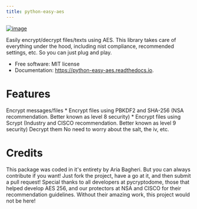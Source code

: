 ```yaml
---
title: python-easy-aes
---
```


[![image](https://img.shields.io/pypi/v/python_easy_aes.svg)](https://pypi.python.org/pypi/python_easy_aes)

Easily encrypt/decrypt files/texts using AES. 
This library takes care of everything under the hood, including nist compliance, recommended settings, etc. 
So you can just plug and play.

-   Free software: MIT license
-   Documentation: <https://python-easy-aes.readthedocs.io>.

# Features

Encrypt messages/files
    * Encrypt files using PBKDF2 and SHA-256 (NSA recommendation. Better known as level 8 security)
    * Encrypt files using Scrypt (Industry and CISCO recommendation. Better known as level 9 security)
Decrypt them
No need to worry about the salt, the iv, etc.

# Credits

This package was coded in it\'s entirety by Aria Bagheri. But you can always contribute if you want! Just fork the project, have a go at it, and then submit a pull request!
Special thanks to all developers at pycryptodome, those that helped develop AES 256, and our protectors at NSA and CISCO for their recommendation guidelines. Without their amazing work, this project would not be here!
